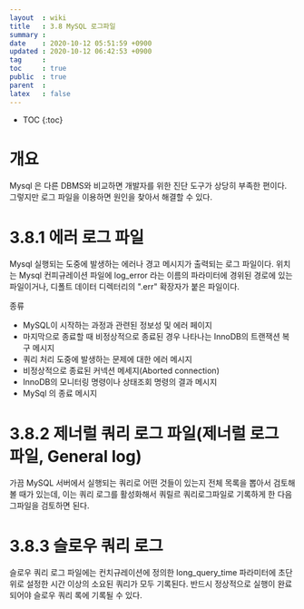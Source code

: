 ```yaml
---
layout  : wiki
title   : 3.8 MySQL 로그파일 
summary : 
date    : 2020-10-12 05:51:59 +0900
updated : 2020-10-12 06:42:53 +0900
tag     : 
toc     : true
public  : true
parent  : 
latex   : false
---
```

* TOC
{:toc}

# 개요
Mysql 은 다른 DBMS와 비교하면 개발자를 위한 진단 도구가 상당히 부족한 편이다. 그렇지만 로그 파일을 이용하면 원인을 찾아서 해결할 수 있다.

# 3.8.1 에러 로그 파일
Mysql 실행되는 도중에 발생하는 에러나 경고 메시지가 출력되는 로그 파일이다. 위치는 Mysql 컨피규레이션 파일에 log_error 라는 이름의 파라미터에 경위된 경로에 있는 파일이거나, 디폴트 데이터 디렉터리의 ".err" 확장자가 붙은 파일이다.

종류
* MySQL이 시작하는 과정과 관련된 정보성 및 에러 페이지
* 마지막으로 종료할 때 비정상적으로 종료된 경우 나타나는 InnoDB의 트랜잭션 복구 메시지
* 쿼리 처리 도중에 발생하는 문제에 대한 에러 메시지
* 비정상적으로 종료된 커넥션 메세지(Aborted connection)
* InnoDB의 모니터링 명령이나 상태조회 명령의 결과 메시지
* MySql 의 종료 메시지 

# 3.8.2 제너럴 쿼리 로그 파일(제너럴 로그 파일, General log)
가끔 MySQL 서버에서 실행되는 쿼리로 어떤 것들이 있는지 전체 목록을 뽑아서 검토해볼 때가 있는데, 이는 쿼리 로그를 활성화해서 쿼릴르 쿼리로그파일로 기록하게 한 다음 그파일을 검토하면 된다.

# 3.8.3 슬로우 쿼리 로그
슬로우 쿼리 로그 파일에는 컨치규레이션에 정의한 long_query_time 파라미터에 초단위로 설정한 시간 이상의 소요된 쿼리가 모두 기록된다. 반드시 정상적으로 실행이 완료되어야 슬로우 쿼리 록에 기록될 수 있다.




